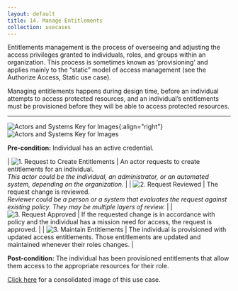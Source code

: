 ```yaml
---
layout: default
title: 14. Manage Entitlements
collection: usecases
---
```


Entitlements management is the process of overseeing and adjusting the access privileges granted to individuals, roles, and groups within an organization. This process is sometimes known as ‘provisioning’ and applies mainly to the “static” model of access management (see the Authorize Access, Static use case).

Managing entitlements happens during design time, before an individual attempts to access protected resources, and an individual’s entitlements must be provisioned before they will be able to access protected resources.

---

![Actors and Systems Key for Images]({{site.baseurl}}/img/usecases/entitlementslabel.png){:align="right"}
![Actors and Systems Key for Images]({{site.baseurl}}/img/usecases/entitlementskey.png)

**Pre-condition:** Individual has an active credential.

| ![1. Request to Create Entitlements]({{site.baseurl}}/img/usecases/entitlements1.png)  | An actor requests to create entitlements for an individual. <br/><em>This actor could be the individual, an administrator, or an automated system, depending on the organization. </em>  |
| ![2. Request Reviewed]({{site.baseurl}}/img/usecases/entitlements2.png)  | The request change is reviewed. <br/><em>Reviewer could be a person or a system that evaluates the request against existing policy. They may be multiple layers of review.</em> |
| ![3. Request Approved]({{site.baseurl}}/img/usecases/entitlements3.png)  | If the requested change is in accordance with policy and the individual has a mission need for access, the request is approved. |
| ![3. Maintain Entitlements]({{site.baseurl}}/img/usecases/entitlements4.png)  | The individual is provisioned with updated access entitlements. Those entitlements are updated and maintained whenever their roles changes.  |

**Post-condition:** The individual has been provisioned entitlements that allow them access to the appropriate resources for their role.  

[Click here]({{site.baseurl}}/img/Entitlements.png) for a consolidated image of this use case.

